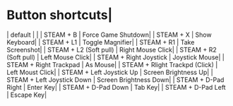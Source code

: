 # Button shortcuts|
|
default |
|
| STEAM + B | Force Game Shutdown|
| STEAM + X | Show Keyboard|
| STEAM + L1 | Toggle Magnifier|
| STEAM + R1 | Take Screenshot|
| STEAM + L2 (Soft pull) | Right Mouse Click|
| STEAM + R2 (Soft pull) | Left Mouse Click|
| STEAM + Right Joystick | Joystick Mouse|
| STEAM + Right Trackpad | As Mouse|
| STEAM + Rlight Trackpd (Click) | Left Moust Click|
| STEAM + Left Joystick Up | Screen Brightness Up|
| STEAM + Left Joystick Down | Screen Brightness Down|
| STEAM + D-Pad Right | Enter Key|
| STEAM + D-Pad Down | Tab Key|
| STEAM + D-Pad Left | Escape Key|
